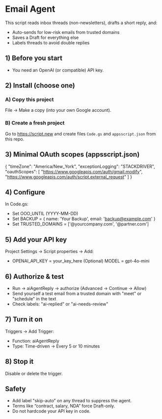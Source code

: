 # Email Agent

This script reads inbox threads (non-newsletters), drafts a short reply, and:
- Auto-sends for low-risk emails from trusted domains
- Saves a Draft for everything else
- Labels threads to avoid double replies

## 1) Before you start
- You need an OpenAI (or compatible) API key.

## 2) Install (choose one)
### A) Copy this project
File → Make a copy (into your own Google account).

### B) Create a fresh project
Go to https://script.new and create files `Code.gs` and `appsscript.json` from this repo.

## 3) Minimal OAuth scopes (appsscript.json)
{
  "timeZone": "America/New_York",
  "exceptionLogging": "STACKDRIVER",
  "oauthScopes": [
    "https://www.googleapis.com/auth/gmail.modify",
    "https://www.googleapis.com/auth/script.external_request"
  ]
}

## 4) Configure
In Code.gs:
- Set OOO_UNTIL (YYYY-MM-DD)
- Set BACKUP = { name: 'Your Backup', email: 'backup@example.com' }
- Set TRUSTED_DOMAINS = ['@yourcompany.com', '@partner.com']

## 5) Add your API key
Project Settings → Script properties → Add:
- OPENAI_API_KEY = your_key_here
(Optional) MODEL = gpt-4o-mini

## 6) Authorize & test
- Run → aiAgentReply → authorize (Advanced → Continue → Allow)
- Send yourself a test email from a trusted domain with "meet" or "schedule" in the text
- Check labels: "ai-replied" or "ai-needs-review"

## 7) Turn it on
Triggers → Add Trigger:
- Function: aiAgentReply
- Type: Time-driven → Every 5 or 10 minutes

## 8) Stop it
Disable or delete the trigger.

## Safety
- Add label "skip-auto" on any thread to suppress the agent.
- Terms like “contract, salary, NDA” force Draft-only.
- Do not hardcode your API key in code.
